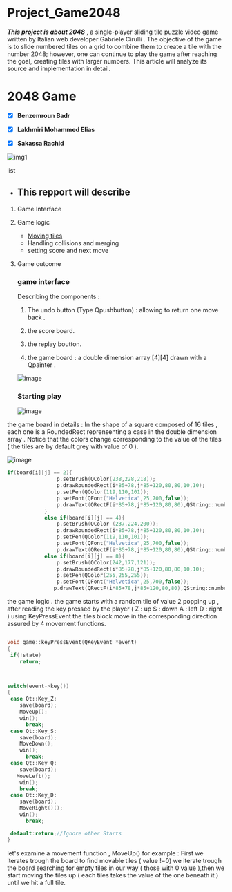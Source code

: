 # Project_Game2048
_**This project is about 2048**_ , a single-player sliding tile puzzle video game written by Italian web developer Gabriele Cirulli . The objective of the game is to slide numbered tiles on a grid to combine them to create a tile with the number 2048; however, one can continue to play the game after reaching the goal, creating tiles with larger numbers. This article will analyze its source and implementation in detail. 

# 2048 Game

- [x] **Benzemroun Badr**
- [x] **Lakhmiri Mohammed Elias**
- [x] **Sakassa Rachid**


![img1](https://dl2.macupdate.com/images/icons256/50935.png?d=1488812134)

list
- ## This repport will describe 


1. Game Interface
2. Game logic

    - [Moving tiles](#moving-tiles)
    - Handling collisions and merging 
    - setting score and next move 
    
3. Game outcome  



   ### game interface
   
   Describing the components :
   
   1. The undo button (Type Qpushbutton) : allowing to return one move back .
   
   2. the score board.
   3. the replay boutton.
   4. the game board : a double dimension array [4][4] drawn with a Qpainter .
  
    
    ![image](https://user-images.githubusercontent.com/99057013/152624965-6c86025e-839a-4df6-bedb-f24197b99f9f.png)
    
   ### Starting play
   
   ![image](https://user-images.githubusercontent.com/99057013/152625094-277cc86e-4642-4c26-b0b3-ad4cc7773a88.png)
   
 the game board in details : 
 In the shape of a square composed of 16 tiles , each one is a RoundedRect reprensenting a case in the double dimension array  . Notice that the colors change corresponding to    the value of the tiles ( the tiles are  by default grey with value of 0  ).
 
 ![image](https://user-images.githubusercontent.com/99057013/152626177-a40293e9-b37c-43ec-8c65-f9e1fb4c1baa.png)
```c++
if(board[i][j] == 2){
                p.setBrush(QColor(238,228,218));
                p.drawRoundedRect(i*85+78,j*85+120,80,80,10,10);
                p.setPen(QColor(119,110,101));
                p.setFont(QFont("Helvetica",25,700,false));
                p.drawText(QRectF(i*85+78,j*85+120,80,80),QString::number(2),QTextOption(Qt::AlignCenter));
            }
            else if(board[i][j] == 4){
                p.setBrush(QColor (237,224,200));
                p.drawRoundedRect(i*85+78,j*85+120,80,80,10,10);
                p.setPen(QColor(119,110,101));
                p.setFont(QFont("Helvetica",25,700,false));
                p.drawText(QRectF(i*85+78,j*85+120,80,80),QString::number(4),QTextOption(Qt::AlignCenter));}
            else if(board[i][j] == 8){
                p.setBrush(QColor(242,177,121));
                p.drawRoundedRect(i*85+78,j*85+120,80,80,10,10);
                p.setPen(QColor(255,255,255));
                p.setFont(QFont("Helvetica",25,700,false));
               p.drawText(QRectF(i*85+78,j*85+120,80,80),QString::number(8),QTextOption(Qt::AlignCenter));            }
```
   
   the game logic . 
   the game starts with a random tile of value 2 popping up , after reading  the key pressed by the player ( Z : up S : down A : left D : right ) using KeyPressEvent  the tiles block move in the corresponding direction  assured by 4 movement functions.
   ```c++
   
 void game::keyPressEvent(QKeyEvent *event)
{
    if(!state)
       return;



   switch(event->key())
   {
    case Qt::Key_Z:
       save(board);
       MoveUp();
       win();
         break;
    case Qt::Key_S:
       save(board);
       MoveDown();
       win();
         break;
    case Qt::Key_Q:
       save(board);
      MoveLeft();
       win();
       break;
    case Qt::Key_D:
       save(board);
       MoveRight()();
       win();
         break;

    default:return;//Ignore other Starts
   }
   ```
  let's examine a movement function , MoveUp() for example :
  First we iterates trough the board to find movable tiles ( value !=0) 
 we iterate trough the board searching for empty tiles in our way ( those with 0 value ),then we start moving the tiles up ( each tiles takes the value of the one beneath   it ) until we hit a full tile.
   

